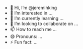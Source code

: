 - 👋 Hi, I’m @jeremihking
- 👀 I’m interested in ...
- 🌱 I’m currently learning ...
- 💞️ I’m looking to collaborate on ...
- 📫 How to reach me ...
- 😄 Pronouns: ...
- ⚡ Fun fact: ...

<!---
jeremihking/jeremihking is a ✨ special ✨ repository because its `README.md` (this file) appears on your GitHub profile.
You can click the Preview link to take a look at your changes.
--->
